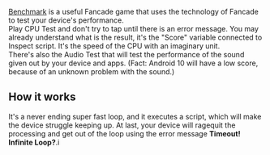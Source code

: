 [Benchmark](https://fancade.page.link/3xwp) is a useful Fancade game that uses the technology of Fancade to test your device's performance.       
Play CPU Test and don't try to tap until there is an error message. You may already understand what is the result, it's the "Score" variable connected to Inspect script. It's the speed of the CPU with an imaginary unit.       
There's also the Audio Test that will test the performance of the sound given out by your device and apps. (Fact: Android 10 will have a low score, because of an unknown problem with the sound.)
## How it works
It's a never ending super fast loop, and it executes a script, which will make the device struggle keeping up. At last, your device will ragequit the processing and get out of the loop using the error message **Timeout! Infinite Loop?**.i
